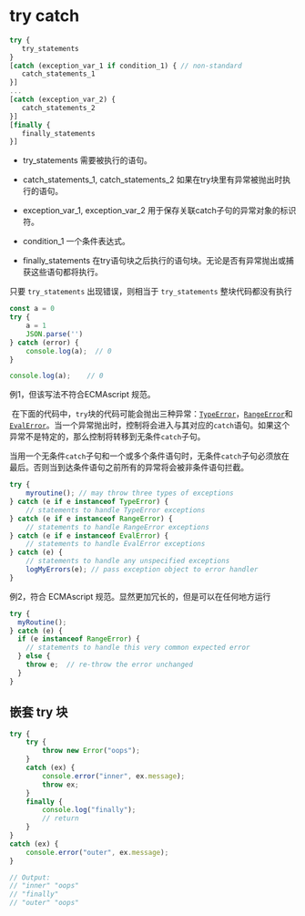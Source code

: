 # try catch

```javascript
try {
   try_statements
}
[catch (exception_var_1 if condition_1) { // non-standard
   catch_statements_1
}]
...
[catch (exception_var_2) {
   catch_statements_2
}]
[finally {
   finally_statements
}]
```

- try_statements 需要被执行的语句。

- catch_statements_1, catch_statements_2 如果在try块里有异常被抛出时执行的语句。

- exception_var_1, exception_var_2 用于保存关联catch子句的异常对象的标识符。
- condition_1 一个条件表达式。
- finally_statements 在try语句块之后执行的语句块。无论是否有异常抛出或捕获这些语句都将执行。

只要 `try_statements` 出现错误，则相当于 `try_statements` 整块代码都没有执行

```javascript
const a = 0
try {
	a = 1
	JSON.parse('')
} catch (error) {
	console.log(a);  // 0
}

console.log(a);    // 0
```



例1，但该写法不符合ECMAscript 规范。

​	在下面的代码中，`try`块的代码可能会抛出三种异常：[`TypeError`](https://developer.mozilla.org/zh-CN/docs/Web/JavaScript/Reference/Global_Objects/TypeError)，[`RangeError`](https://developer.mozilla.org/zh-CN/docs/Web/JavaScript/Reference/Global_Objects/RangeError)和[`EvalError`](https://developer.mozilla.org/zh-CN/docs/Web/JavaScript/Reference/Global_Objects/EvalError)。当一个异常抛出时，控制将会进入与其对应的`catch`语句。如果这个异常不是特定的，那么控制将转移到无条件`catch`子句。

​	当用一个无条件`catch`子句和一个或多个条件语句时，无条件`catch`子句必须放在最后。否则当到达条件语句之前所有的异常将会被非条件语句拦截。

```javascript
try {
    myroutine(); // may throw three types of exceptions
} catch (e if e instanceof TypeError) {
    // statements to handle TypeError exceptions
} catch (e if e instanceof RangeError) {
    // statements to handle RangeError exceptions
} catch (e if e instanceof EvalError) {
    // statements to handle EvalError exceptions
} catch (e) {
    // statements to handle any unspecified exceptions
    logMyErrors(e); // pass exception object to error handler
}
```

例2，符合 ECMAscript 规范。显然更加冗长的，但是可以在任何地方运行

```javascript
try {
  myRoutine();
} catch (e) {
  if (e instanceof RangeError) {
    // statements to handle this very common expected error
  } else {
    throw e;  // re-throw the error unchanged
  }
}
```

## 嵌套 try 块

```javascript
try {
    try {
        throw new Error("oops");
    }
    catch (ex) {
        console.error("inner", ex.message);
        throw ex;
    }
    finally {
        console.log("finally");
        // return
    }
}
catch (ex) {
  	console.error("outer", ex.message);
}

// Output:
// "inner" "oops"
// "finally"
// "outer" "oops"
```

